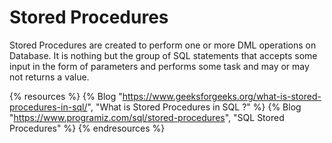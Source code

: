 # Stored Procedures

Stored Procedures are created to perform one or more DML operations on Database. It is nothing but the group of SQL statements that accepts some input in the form of parameters and performs some task and may or may not returns a value. 

{% resources %}
  {% Blog "https://www.geeksforgeeks.org/what-is-stored-procedures-in-sql/", "What is Stored Procedures in SQL ?" %}
  {% Blog "https://www.programiz.com/sql/stored-procedures", "SQL Stored Procedures" %}
{% endresources %}
